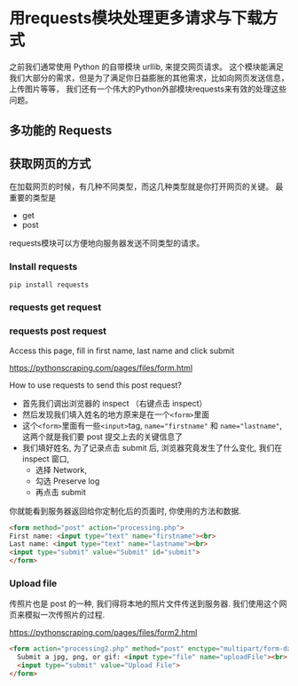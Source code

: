 # 用requests模块处理更多请求与下载方式

之前我们通常使用 Python 的自带模块 urllib, 来提交网页请求。
这个模块能满足我们大部分的需求，但是为了满足你日益膨胀的其他需求，比如向网页发送信息，上传图片等等，
我们还有一个伟大的Python外部模块requests来有效的处理这些问题。

## 多功能的 Requests

## 获取网页的方式
在加载网页的时候，有几种不同类型，而这几种类型就是你打开网页的关键。
最重要的类型是
* get
* post

requests模块可以方便地向服务器发送不同类型的请求。

### Install requests

```
pip install requests
```

### requests get request

### requests post request

Access this page, fill in first name, last name and click submit

https://pythonscraping.com/pages/files/form.html

How to use requests to send this post request?

* 首先我们调出浏览器的 inspect （右键点击 inspect）
* 然后发现我们填入姓名的地方原来是在一个`<form>`里面
* 这个`<form>`里面有一些`<input>`tag, `name="firstname"` 和 `name="lastname"`, 这两个就是我们要 post 提交上去的关键信息了
* 我们填好姓名, 为了记录点击 submit 后, 浏览器究竟发生了什么变化, 我们在 inspect 窗口,
    * 选择 Network,
    * 勾选 Preserve log
    * 再点击 submit

你就能看到服务器返回给你定制化后的页面时, 你使用的方法和数据.

```html
<form method="post" action="processing.php">
First name: <input type="text" name="firstname"><br>
Last name: <input type="text" name="lastname"><br>
<input type="submit" value="Submit" id="submit">
</form>
```

### Upload file

传照片也是 post 的一种, 我们得将本地的照片文件传送到服务器. 我们使用这个网页来模拟一次传照片的过程.

https://pythonscraping.com/pages/files/form2.html

```html
<form action="processing2.php" method="post" enctype="multipart/form-data">
  Submit a jpg, png, or gif: <input type="file" name="uploadFile"><br>
  <input type="submit" value="Upload File">
</form>
```